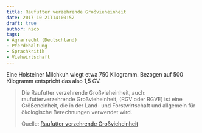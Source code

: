 ```yaml
---
title: Raufutter verzehrende Großvieheinheit
date: 2017-10-21T14:00:52
draft: true
author: nico
tags: 
- Agrarrecht (Deutschland)
- Pferdehaltung
- Sprachkritik
- Viehwirtschaft
---
```


Eine Holsteiner Milchkuh wiegt etwa 750 Kilogramm. Bezogen auf 500 Kilogramm entspricht das also 1,5 GV.

> Die Raufutter verzehrende Großvieheinheit, auch: raufutterverzehrende
> Großvieheinheit, (RGV oder RGVE) ist eine Größeneinheit, die in der Land- und
> Forstwirtschaft und allgemein für ökologische Berechnungen verwendet wird.
>
> Quelle: [Raufutter verzehrende Großvieheinheit](https://de.wikipedia.org/wiki/Raufutter_verzehrende_Gro%C3%9Fvieheinheit)
